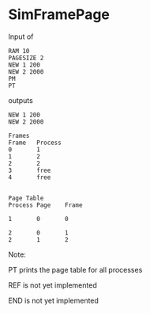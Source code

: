 # SimFramePage

Input of
```
RAM 10
PAGESIZE 2
NEW 1 200
NEW 2 2000
PM
PT
```

outputs

```
NEW 1 200
NEW 2 2000

Frames
Frame   Process
0       1
1       2
2       2
3       free
4       free


Page Table
Process Page    Frame

1       0       0

2       0       1
2       1       2
```

Note:

PT prints the page table for all processes

REF is not yet implemented

END is not yet implemented
